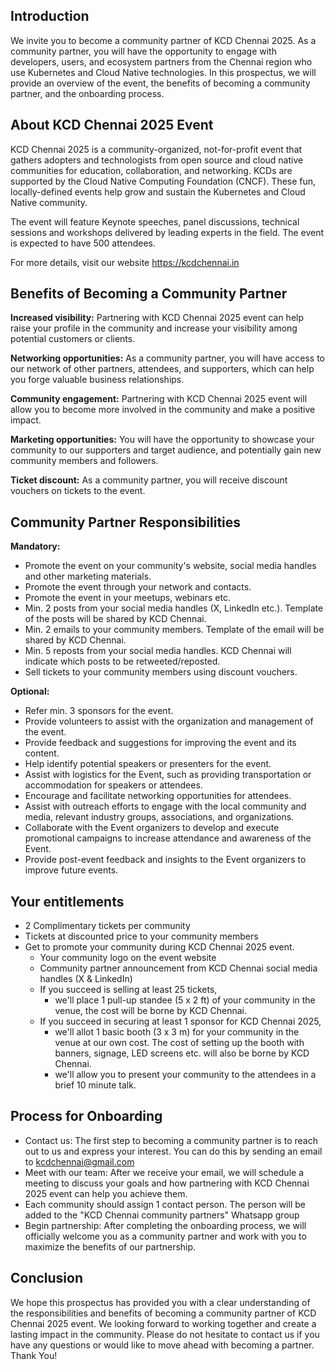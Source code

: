 ## Introduction
 
We invite you to become a community partner of KCD Chennai 2025. As a community partner, you will have the opportunity to engage with developers, users, and ecosystem partners from the Chennai region who use Kubernetes and Cloud Native technologies. In this prospectus, we will provide an overview of the event, the benefits of becoming a community partner, and the onboarding process.
 
## About KCD Chennai 2025 Event
 
KCD Chennai 2025 is a community-organized, not-for-profit event that gathers adopters and technologists from open source and cloud native communities for education, collaboration, and networking. KCDs are supported by the Cloud Native Computing Foundation (CNCF). These fun, locally-defined events help grow and sustain the Kubernetes and Cloud Native community.
 
The event will feature Keynote speeches, panel discussions, technical sessions and workshops delivered by leading experts in the field. The event is expected to have 500 attendees.
 
For more details, visit our website https://kcdchennai.in
 
## Benefits of Becoming a Community Partner
 
**Increased visibility:** Partnering with KCD Chennai 2025 event can help raise your profile in the community and increase your visibility among potential customers or clients.
 
**Networking opportunities:** As a community partner, you will have access to our network of other partners, attendees, and supporters, which can help you forge valuable business relationships.
 
**Community engagement:** Partnering with KCD Chennai 2025 event will allow you to become more involved in the community and make a positive impact.
 
**Marketing opportunities:** You will have the opportunity to showcase your community to our supporters and target audience, and potentially gain new community members and followers.
 
**Ticket discount:** As a community partner, you will receive discount vouchers on tickets to the event.
 
## Community Partner Responsibilities
 
**Mandatory:**
- Promote the event on your community's website, social media handles and other marketing materials.
- Promote the event through your network and contacts.
- Promote the event in your meetups, webinars etc.
- Min. 2 posts from your social media handles (X, LinkedIn etc.). Template of the posts will be shared by KCD Chennai.
- Min. 2 emails to your community members. Template of the email will be shared by KCD Chennai.
- Min. 5 reposts from your social media handles. KCD Chennai will indicate which posts to be retweeted/reposted.
- Sell tickets to your community members using discount vouchers.
 
**Optional:**
- Refer min. 3 sponsors for the event.
-	Provide volunteers to assist with the organization and management of the event.
- Provide feedback and suggestions for improving the event and its content.
- Help identify potential speakers or presenters for the event.
- Assist with logistics for the Event, such as providing transportation or accommodation for speakers or attendees.
- Encourage and facilitate networking opportunities for attendees.
- Assist with outreach efforts to engage with the local community and media, relevant industry groups, associations, and organizations.
- Collaborate with the Event organizers to develop and execute promotional campaigns to increase attendance and awareness of the Event.
- Provide post-event feedback and insights to the Event organizers to improve future events.
 
## Your entitlements
 
- 2 Complimentary tickets per community
- Tickets at discounted price to your community members
- Get to promote your community during KCD Chennai 2025 event.
  - Your community logo on the event website
  - Community partner announcement from KCD Chennai social media handles (X & LinkedIn)
  - If you succeed is selling at least 25 tickets,
    - we'll place 1 pull-up standee (5 x 2 ft) of your community in the venue, the cost will be borne by KCD Chennai.
  - If you succeed in securing at least 1 sponsor for KCD Chennai 2025,
    - we'll allot 1 basic booth (3 x 3 m) for your community in the venue at our own cost. The cost of setting up the booth with banners, signage, LED screens etc. will also be borne by KCD Chennai.
    - we'll allow you to present your community to the attendees in a brief 10 minute talk.
 
 
 
## Process for Onboarding
 
- Contact us: The first step to becoming a community partner is to reach out to us and express your interest. You can do this by sending an email to kcdchennai@gmail.com
- Meet with our team: After we receive your email, we will schedule a meeting to discuss your goals and how partnering with KCD Chennai 2025 event can help you achieve them.
- Each community should assign 1 contact person. The person will be added to the "KCD Chennai community partners" Whatsapp group
- Begin partnership: After completing the onboarding process, we will officially welcome you as a community partner and work with you to maximize the benefits of our partnership.
 
## Conclusion
 
We hope this prospectus has provided you with a clear understanding of the responsibilities and benefits of becoming a community partner of KCD Chennai 2025 event. We looking forward to working together and create a lasting impact in the community. Please do not hesitate to contact us if you have any questions or would like to move ahead with becoming a partner. Thank You!

